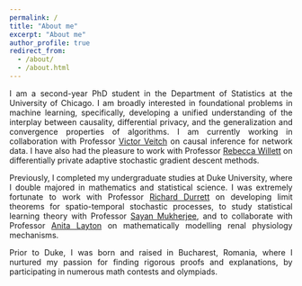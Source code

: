 ```yaml
---
permalink: /
title: "About me"
excerpt: "About me"
author_profile: true
redirect_from: 
  - /about/
  - /about.html
---
```




<p><div style="text-align: justify"> 
I am a second-year PhD student in the Department of Statistics at the University of Chicago. I am broadly interested in foundational problems in machine learning, specifically, developing a unified understanding of the interplay between causality, differential privacy, and the generalization and convergence properties of algorithms. I am currently working in collaboration with Professor <a href="https://http://victorveitch.com">Victor Veitch</a> on causal inference for network data. I have also had the pleasure to work with Professor <a href="https://voices.uchicago.edu/willett/">Rebecca Willett</a> on differentially private adaptive stochastic gradient descent methods. 
 </div></p>


<p><div style="text-align: justify"> 
Previously, I completed my undergraduate studies at Duke University, where I double majored in mathematics and statistical science. I was extremely fortunate to work with Professor <a href="https://services.math.duke.edu/~rtd/">Richard Durrett</a> on developing limit theorems for spatio-temporal stochastic processes, to study statistical learning theory with Professor <a href="https://sayanmuk.github.io">Sayan Mukherjee</a>, and to collaborate with Professor <a href="https://uwaterloo.ca/scholar/a2layton">Anita Layton</a> on mathematically modelling renal physiology mechanisms. 
</div></p>

<p><div style="text-align: justify"> 
Prior to Duke, I was born and raised in Bucharest, Romania, where I nurtured my passion for finding rigorous proofs and explanations, by participating in numerous math contests and olympiads. 
</div></p>



